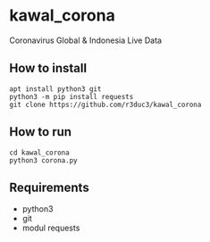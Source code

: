 # kawal_corona
Coronavirus Global &amp; Indonesia Live Data

## How to install
```
apt install python3 git
python3 -m pip install requests
git clone https://github.com/r3duc3/kawal_corona
```

## How to run
```
cd kawal_corona
python3 corona.py
```

## Requirements
- python3
- git
- modul requests
